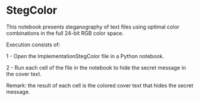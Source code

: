 # StegColor
This notebook presents steganography of text files using optimal color combinations in the full 24-bit RGB color space.

Execution consists of:

1 - Open the ImplementationStegColor file in a Python notebook.

2 - Run each cell of the file in the notebook to hide the secret message in the cover text.

Remark: the result of each cell is the colored cover text that hides the secret message.
